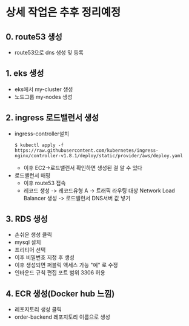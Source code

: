 # 상세 작업은 추후 정리예정

## 0. route53 생성
- route53으로 dns 생성 및 등록

## 1. eks 생성
- eks에서 my-cluster 생성
- 노드그룹 my-nodes 생성

## 2. ingress 로드밸런서 생성
- ingress-controller설치
    ```
    $ kubectl apply -f https://raw.githubusercontent.com/kubernetes/ingress-nginx/controller-v1.8.1/deploy/static/provider/aws/deploy.yaml
    ```
    - 이후 EC2->로드밸런서 확인하면 생성된 걸 알 수 있다
- 로드밸런서 매핑
    - 이후 route53 접속
    - 레코드 생성 -> 레코드유형 A -> 트래픽 라우팅 대상 Network Load Balancer 생성 -> 로드밸런서 DNS서버 값 넣기

## 3. RDS 생성
- 손쉬운 생성 클릭
- mysql 설치
- 프리티어 선택
- 이후 비밀번호 지정 후 생성
- 이후 생성되면 퍼블릭 액세스 가능 "예" 로 수정
- 인바운드 규칙 편집 포트 범위 3306 허용

## 4. ECR 생성(Docker hub 느낌)
- 레포지토리 생성 클릭
- order-backend 레포지토리 이름으로 생성